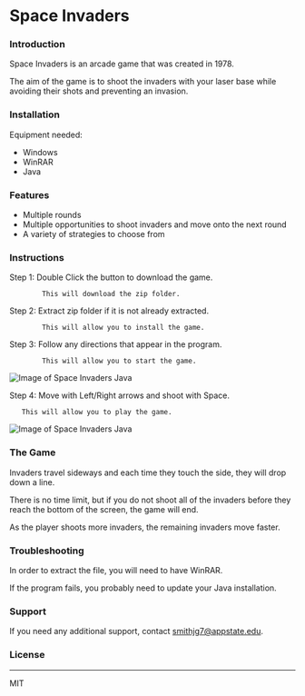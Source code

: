 # Space Invaders



### Introduction

Space Invaders is an arcade game that was created in 1978. 

The aim of the game is to shoot the invaders with your laser base while avoiding their shots and preventing an invasion. 


### Installation

Equipment needed:

- Windows
- WinRAR
- Java

### Features

- Multiple rounds
- Multiple opportunities to shoot invaders and move onto the next round
- A variety of strategies to choose from

### Instructions

Step 1: Double Click the button to download the game.

            This will download the zip folder.
            
Step 2: Extract zip folder if it is not already extracted.

            This will allow you to install the game.
            
Step 3: Follow any directions that appear in the program.

            This will allow you to start the game.
            
            
  ![Image of Space Invaders Java ](https://atummon.files.wordpress.com/2015/03/spi.png?w=700&h=525)
            
Step 4: Move with Left/Right arrows and shoot with Space.

       This will allow you to play the game.
            
      
 ![Image of Space Invaders Java ](https://github.com/janbodnar/Java-Space-Invaders/raw/master/spaceinvaders.png)

            
### The Game

Invaders travel sideways and each time they touch the side, they will drop down a line.

There is no time limit, but if you do not shoot all of the invaders before they reach the bottom of the screen, the game will end.

As the player shoots more invaders, the remaining invaders move faster.

### Troubleshooting

In order to extract the file, you will need to have WinRAR.

If the program fails, you probably need to update your Java installation.

### Support

If you need any additional support, contact smithjg7@appstate.edu.

### License
----

MIT
